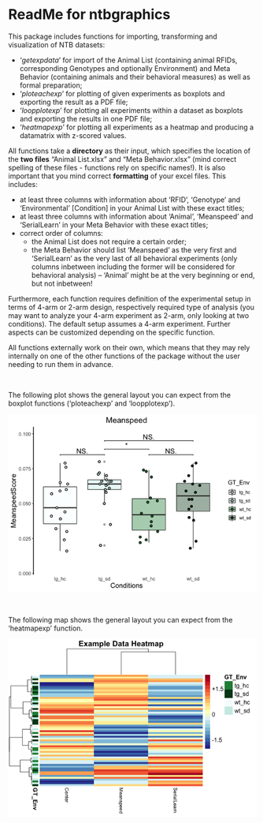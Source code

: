 ReadMe for ntbgraphics
================

This package includes functions for importing, transforming and
visualization of NTB datasets:

  - ‘*getexpdata*’ for import of the Animal List (containing animal
    RFIDs, corresponding Genotypes and optionally Environment) and Meta
    Behavior (containing animals and their behavioral measures) as well
    as formal preparation;
  - ‘*ploteachexp*’ for plotting of given experiments as boxplots and
    exporting the result as a PDF file;
  - ‘*loopplotexp*’ for plotting all experiments within a dataset as
    boxplots and exporting the results in one PDF file;
  - ‘*heatmapexp*’ for plotting all experiments as a heatmap and
    producing a datamatrix with z-scored values.

All functions take a **directory** as their input, which specifies the
location of the **two files** “Animal List.xlsx” and “Meta
Behavior.xlsx” (mind correct spelling of these files - functions rely
on specific names\!). It is also important that you mind correct
**formatting** of your excel files. This includes:

  - at least three columns with information about ‘RFID’, ‘Genotype’ and
    ‘Environmental’ \[Condition\] in your Animal List with these exact
    titles;
  - at least three columns with information about ‘Animal’, ‘Meanspeed’
    and ‘SerialLearn’ in your Meta Behavior with these exact titles;
  - correct order of columns:
      - the Animal List does not require a certain order;
      - the Meta Behavior should list ‘Meanspeed’ as the very first and
        ‘SerialLearn’ as the very last of all behavioral experiments
        (only columns inbetween including the former will be considered
        for behavioral analysis) – ‘Animal’ might be at the very
        beginning or end, but not inbetween\!  

Furthermore, each function requires definition of the experimental setup
in terms of 4-arm or 2-arm design, respectively required type of
analysis (you may want to analyze your 4-arm experiment as 2-arm, only
looking at two conditions). The default setup assumes a 4-arm
experiment. Further aspects can be customized depending on the specific
function.

All functions externally work on their own, which means that they may
rely internally on one of the other functions of the package without the
user needing to run them in advance.  
  
  
 

The following plot shows the general layout you can expect from the
boxplot functions (‘ploteachexp’ and ‘loopplotexp’).  

![](README_files/figure-gfm/unnamed-chunk-1-1.png)<!-- -->  
  
 

The following map shows the general layout you can expect from the
‘heatmapexp’ function.  

![](README_files/figure-gfm/unnamed-chunk-2-1.png)<!-- -->

